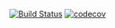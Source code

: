 [![Build Status](https://travis-ci.com/Massipssa/learn-python.svg?token=1WzPHJsFpvuFQPyV28Cy&branch=master)](https://travis-ci.com/Massipssa/learn-python)
[![codecov](https://codecov.io/gh/Massipssa/learn-python/branch/master/graph/badge.svg?token=U687S63GBE)](https://codecov.io/gh/Massipssa/learn-python)
